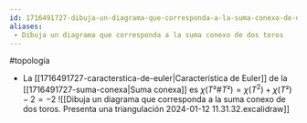 ```yaml
---
id: 1716491727-dibuja-un-diagrama-que-corresponda-a-la-suma-conexo-de-dos-toros
aliases:
 - Dibuja un diagrama que corresponda a la suma conexo de dos toros
---
```


#topología

- La [[1716491727-caracterstica-de-euler|Característica de Euler]] de la [[1716491727-suma-conexa|Suma conexa]] es $\chi (T² \# T²) = \chi(T^2) + \chi(T²) - 2 = -2$
![[Dibuja un diagrama que corresponda a la suma conexo de dos toros. Presenta una triangulación 2024-01-12 11.31.32.excalidraw]]